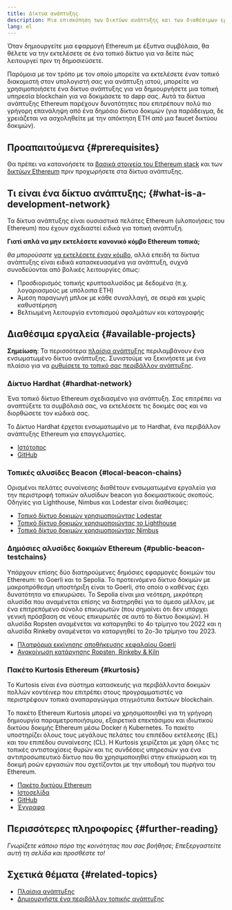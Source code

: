 ```yaml
---
title: Δίκτυα ανάπτυξης
description: Μια επισκόπηση των δικτύων ανάπτυξης και των διαθέσιμων εργαλείων προς υποβοήθηση στην κατασκευή εφαρμογών του Ethereum.
lang: el
---
```


Όταν δημιουργείτε μια εφαρμογή Ethereum με έξυπνα συμβόλαια, θα θέλετε να την εκτελέσετε σε ένα τοπικό δίκτυο για να δείτε πώς λειτουργεί πριν τη δημοσιεύσετε.

Παρόμοια με τον τρόπο με τον οποίο μπορείτε να εκτελέσετε έναν τοπικό διακομιστή στον υπολογιστή σας για ανάπτυξη ιστού, μπορείτε να χρησιμοποιήσετε ένα δίκτυο ανάπτυξης για να δημιουργήσετε μια τοπική υπηρεσία blockchain για να δοκιμάσετε το dapp σας. Αυτά τα δίκτυα ανάπτυξης Ethereum παρέχουν δυνατότητες που επιτρέπουν πολύ πιο γρήγορη επανάληψη από ένα δημόσιο δίκτυο δοκιμών (για παράδειγμα, δε χρειάζεται να ασχοληθείτε με την απόκτηση ETH από μια faucet δικτύου δοκιμών).

## Προαπαιτούμενα {#prerequisites}

Θα πρέπει να κατανοήσετε τα [βασικά στοιχεία του Ethereum stack](/developers/docs/ethereum-stack/) και των [δικτύων Ethereum](/developers/docs/networks/) πριν προχωρήσετε στα δίκτυα ανάπτυξης.

## Τι είναι ένα δίκτυο ανάπτυξης; {#what-is-a-development-network}

Τα δίκτυα ανάπτυξης είναι ουσιαστικά πελάτες Ethereum (υλοποιήσεις του Ethereum) που έχουν σχεδιαστεί ειδικά για τοπική ανάπτυξη.

**Γιατί απλά να μην εκτελέσετε κανονικό κόμβο Ethereum τοπικά;**

_θα μπορούσατε_ [να εκτελέσετε έναν κόμβο](/developers/docs/nodes-and-clients/#running-your-own-node), αλλά επειδή τα δίκτυα ανάπτυξης είναι ειδικά κατασκευασμένα για ανάπτυξη, συχνά συνοδεύονται από βολικές λειτουργίες όπως:

- Προσδιορισμός τοπικής κρυπτοαλυσίδας με δεδομένα (π.χ. λογαριασμούς με υπόλοιπα ETH)
- Άμεση παραγωγή μπλοκ με κάθε συναλλαγή, σε σειρά και χωρίς καθυστέρηση
- Βελτιωμένη λειτουργία εντοπισμού σφαλμάτων και καταγραφής

## Διαθέσιμα εργαλεία {#available-projects}

**Σημείωση**: Τα περισσότερα [πλαίσια ανάπτυξης](/developers/docs/frameworks/) περιλαμβάνουν ένα ενσωματωμένο δίκτυο ανάπτυξης. Συνιστούμε να ξεκινήσετε με ένα πλαίσιο για να [ρυθμίσετε το τοπικό σας περιβάλλον ανάπτυξης](/developers/local-environment/).

### Δίκτυο Hardhat {#hardhat-network}

Ένα τοπικό δίκτυο Ethereum σχεδιασμένο για ανάπτυξη. Σας επιτρέπει να αναπτύξετε τα συμβόλαιά σας, να εκτελέσετε τις δοκιμές σας και να διορθώσετε τον κώδικά σας.

Το Δίκτυο Hardhat έρχεται ενσωματωμένο με το Hardhat, ένα περιβάλλον ανάπτυξης Ethereum για επαγγελματίες.

- [Ιστότοπος](https://hardhat.org/)
- [GitHub](https://github.com/nomiclabs/hardhat)

### Τοπικές αλυσίδες Beacon {#local-beacon-chains}

Ορισμένοι πελάτες συναίνεσης διαθέτουν ενσωματωμένα εργαλεία για την περιστροφή τοπικών αλυσίδων beacon για δοκιμαστικούς σκοπούς. Οδηγίες για Lighthouse, Nimbus και Lodestar είναι διαθέσιμες:

- [Τοπικό δίκτυο δοκιμών χρησιμοποιώντας Lodestar](https://chainsafe.github.io/lodestar/contribution/advanced-topics/setting-up-a-testnet#post-merge-local-testnet/)
- [Τοπικό δίκτυο δοκιμών χρησιμοποιώντας το Lighthouse](https://lighthouse-book.sigmaprime.io/setup.html#local-testnets)
- [Τοπικό δίκτυο δοκιμών χρησιμοποιώντας Nimbus](https://github.com/status-im/nimbus-eth1/blob/master/fluffy/docs/local_testnet.md)

### Δημόσιες αλυσίδες δοκιμών Ethereum {#public-beacon-testchains}

Υπάρχουν επίσης δύο διατηρούμενες δημόσιες εφαρμογές δοκιμών του Ethereum: το Goerli και το Sepolia. Το προτεινόμενο δίκτυο δοκιμών με μακροπρόθεσμη υποστήριξη είναι το Goerli, στο οποίο ο καθένας έχει δυνατότητα να επικυρώσει. Το Sepolia είναι μια νεότερη, μικρότερη αλυσίδα που αναμένεται επίσης να διατηρηθεί για το άμεσο μέλλον, με ένα επιτρεπόμενο σύνολο επικυρωτών (που σημαίνει ότι δεν υπάρχει γενική πρόσβαση σε νέους επικυρωτές σε αυτό το δίκτυο δοκιμών). Η αλυσίδα Ropsten αναμένεται να καταργηθεί το 4ο τρίμηνο του 2022 και η αλυσίδα Rinkeby αναμένεται να καταργηθεί το 2ο-3ο τρίμηνο του 2023.

- [Πλατφόρμα εκκίνησης αποθήκευσης κεφαλαίου Goerli](https://goerli.launchpad.ethereum.org/)
- [Ανακοίνωση κατάργησης Ropsten, Rinkeby & Kiln](https://blog.ethereum.org/2022/06/21/testnet-deprecation)

### Πακέτο Kurtosis Ethereum {#kurtosis}

Το Kurtosis είναι ένα σύστημα κατασκευής για περιβάλλοντα δοκιμών πολλών κοντέινερ που επιτρέπει στους προγραμματιστές να περιστρέφουν τοπικά αναπαραγώγιμα στιγμιότυπα δικτύων blockchain.

Το πακέτο Ethereum Kurtosis μπορεί να χρησιμοποιηθεί για τη γρήγορη δημιουργία παραμετροποιήσιμου, εξαιρετικά επεκτάσιμου και ιδιωτικού δικτύου δοκιμής Ethereum μέσω Docker ή Kubernetes. Το πακέτο υποστηρίζει όλους τους μεγάλους πελάτες του επιπέδου εκτέλεσης (EL) και του επιπέδου συναίνεσης (CL). Η Kurtosis χειρίζεται με χάρη όλες τις τοπικές αντιστοιχίσεις θυρών και τις συνδέσεις υπηρεσιών για ένα αντιπροσωπευτικό δίκτυο που θα χρησιμοποιηθεί στην επικύρωση και τη δοκιμή ροών εργασιών που σχετίζονται με την υποδομή του πυρήνα του Ethereum.

- [Πακέτο δικτύου Ethereum](https://github.com/kurtosis-tech/ethereum-package)
- [Ιστοσελίδα](https://www.kurtosis.com/)
- [GitHub](https://github.com/kurtosis-tech/kurtosis)
- [Έγγραφα](https://docs.kurtosis.com/)

## Περισσότερες πληροφορίες {#further-reading}

_Γνωρίζετε κάποιο πόρο της κοινότητας που σας βοήθησε; Επεξεργαστείτε αυτή τη σελίδα και προσθέστε το!_

## Σχετικά θέματα {#related-topics}

- [Πλαίσια ανάπτυξης](/developers/docs/frameworks/)
- [Δημιουργήστε ένα περιβάλλον τοπικής ανάπτυξης](/developers/local-environment/)
